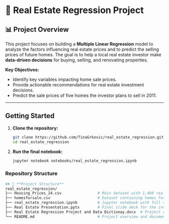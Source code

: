 # 🏡 Real Estate Regression Project

## 📊 **Project Overview**
This project focuses on building a **Multiple Linear Regression** model to analyze the factors influencing real estate prices and to predict the selling prices of future homes. The goal is to help a local real estate investor make **data-driven decisions** for buying, selling, and renovating properties.

**Key Objectives:**
- Identify key variables impacting home sale prices.
- Provide actionable recommendations for real estate investment decisions.
- Predict the sale prices of five homes the investor plans to sell in 2011.

---

## **Getting Started**
1. **Clone the repository:**
   ```bash
   git clone https://github.com/TinaGrkovic/real_estate_regression.git
   cd real_estate_regression
2. **Run the final notebook:**
   ```bash
   jupyter notebook notebooks/real_estate_regression.ipynb

### **Repository Structure**
  ```bash
## 📁 **Project Structure**
  real_estate_regression/
  ├── Housing_Prices_24.csv                # Main dataset with 1,460 real estate records
  ├── homesforsale.csv                     # Dataset containing homes for prediction
  ├── real_estate_regression.ipynb         # Jupyter notebook with full regression analysis
  ├── Real Estate Presentation.pptx        # Final slide deck for the investor
  ├── Real Estate Regression Project and Data Dictionay.docx  # Project overview & data dictionary
  └── README.md                            # Project overview and documentation
